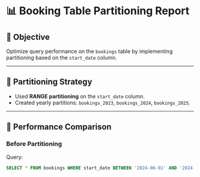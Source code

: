 # 📊 Booking Table Partitioning Report

## 🎯 Objective
Optimize query performance on the `bookings` table by implementing partitioning based on the `start_date` column.

---

## 🔧 Partitioning Strategy

- Used **RANGE partitioning** on the `start_date` column.
- Created yearly partitions: `bookings_2023`, `bookings_2024`, `bookings_2025`.

---

## 🧪 Performance Comparison

### Before Partitioning
Query:
```sql
SELECT * FROM bookings WHERE start_date BETWEEN '2024-06-01' AND '2024-06-30';
